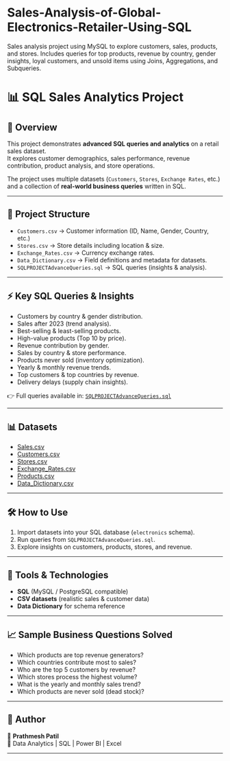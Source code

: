 # Sales-Analysis-of-Global-Electronics-Retailer-Using-SQL
Sales analysis project using MySQL to explore customers, sales, products, and stores. Includes queries for top products, revenue by country, gender insights, loyal customers, and unsold items using Joins, Aggregations, and Subqueries.
# 📊 SQL Sales Analytics Project

## 📌 Overview
This project demonstrates **advanced SQL queries and analytics** on a retail sales dataset.  
It explores customer demographics, sales performance, revenue contribution, product analysis, and store operations.

The project uses multiple datasets (`Customers`, `Stores`, `Exchange Rates`, etc.) and a collection of **real-world business queries** written in SQL.

---

## 📂 Project Structure
- `Customers.csv` → Customer information (ID, Name, Gender, Country, etc.)
- `Stores.csv` → Store details including location & size.
- `Exchange_Rates.csv` → Currency exchange rates.
- `Data_Dictionary.csv` → Field definitions and metadata for datasets.
- `SQLPROJECTAdvanceQueries.sql` → SQL queries (insights & analysis).

---

## ⚡ Key SQL Queries & Insights
- Customers by country & gender distribution.
- Sales after 2023 (trend analysis).
- Best-selling & least-selling products.
- High-value products (Top 10 by price).
- Revenue contribution by gender.
- Sales by country & store performance.
- Products never sold (inventory optimization).
- Yearly & monthly revenue trends.
- Top customers & top countries by revenue.
- Delivery delays (supply chain insights).

👉 Full queries available in: [`SQLPROJECTAdvanceQueries.sql`](./SQLPROJECTAdvanceQueries.sql)

---

## 📊 Datasets
- [Sales.csv](.\Sales.csv)
- [Customers.csv](./Customers.csv)  
- [Stores.csv](./Stores.csv)  
- [Exchange_Rates.csv](./Exchange_Rates.csv)  
- [Products.csv](.\Products.csv)
- [Data_Dictionary.csv](./Data_Dictionary.csv)




---

## 🛠️ How to Use
1. Import datasets into your SQL database (`electronics` schema).
2. Run queries from `SQLPROJECTAdvanceQueries.sql`.
3. Explore insights on customers, products, stores, and revenue.

---

## 🚀 Tools & Technologies
- **SQL** (MySQL / PostgreSQL compatible)
- **CSV datasets** (realistic sales & customer data)
- **Data Dictionary** for schema reference

---

## 📈 Sample Business Questions Solved
- Which products are top revenue generators?
- Which countries contribute most to sales?
- Who are the top 5 customers by revenue?
- Which stores process the highest volume?
- What is the yearly and monthly sales trend?
- Which products are never sold (dead stock)?

---

## 📌 Author
👤 **Prathmesh Patil**  
💼 Data Analytics | SQL | Power BI | Excel  

---

